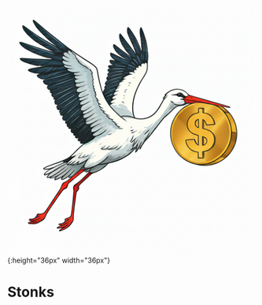 
![alt text](https://github.com/alextreichler/stonks/blob/main/images/stonks.png?raw=true){:height="36px" width="36px"}

# Stonks

